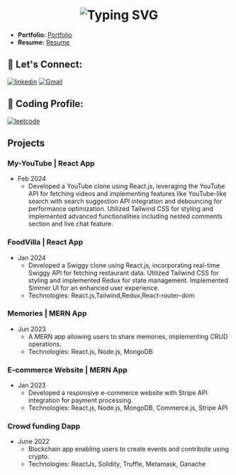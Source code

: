 <h1 align='center'>
<img src="https://readme-typing-svg.demolab.com?font=Fira+Code&weight=600&size=22&pause=1000&color=3F00F7&random=false&width=535&lines=%E2%9C%A8+Hey%2C+I'm+Rushikesh.+You+are+Welcome!+%F0%9F%8C%9F" alt="Typing SVG" />
</h1>

- **Portfolio:** [ Portfolio](https://linktr.ee/rushikesh.magdum)
- **Resume:** [Resume](https://bit.ly/VishnuJangidResume)


## 🔰 Let's Connect:

[![linkedin](https://img.shields.io/badge/LinkedIn-0077B5?style=for-the-badge&logo=linkedin&logoColor=white)](https://www.linkedin.com/in/magdum-rushikesh/)
[![Gmail](https://img.shields.io/badge/Gmail-D14836?style=for-the-badge&logo=gmail&logoColor=white)](mailto:magdumrushikesh40@gmail.com)


## ‍🎃 Coding Profile:

[![leetcode](https://img.shields.io/badge/-LeetCode-FFA116?style=for-the-badge&logo=LeetCode&logoColor=black)](https://leetcode.com/u/rushikesh4525/)
<!-- [Coding Ninja](https://www.codingninjas.com/studio/profile/Vis01) -->

## Projects
### My-YouTube | React App
- Feb 2024
  - Developed a YouTube clone using React.js, leveraging the YouTube API for fetching videos and implementing features like YouTube-like search with search suggestion API integration and debouncing for performance optimization. Utilized Tailwind CSS for styling and implemented advanced functionalities including nested comments section and live chat feature.

 ### FoodVilla | React App
- Jan 2024
  - Developed a Swiggy clone using React.js, incorporating real-time Swiggy API for fetching restaurant data. Utilized Tailwind CSS for styling and implemented Redux for state management. Implemented Simmer UI for an enhanced user experience.
  - Technologies: React.js,Tailwind,Redux,React-router-dom

### Memories | MERN App
- Jun 2023
  - A MERN app allowing users to share memories, implementing CRUD operations.
  - Technologies: React.js, Node.js, MongoDB
  
### E-commerce Website | MERN App
- Jan 2023
  - Developed a responsive e-commerce website with Stripe API integration for payment processing.
  - Technologies: React.js, Node.js, MongoDB, Commerce.js, Stripe API
  
### Crowd funding Dapp
- June 2022
  - Blockchain app enabling users to create events and contribute using crypto.
  - Technologies: ReactJs, Solidity, Truffle, Metamask, Ganache
